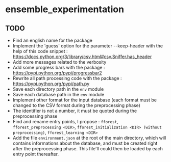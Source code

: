 # ensemble_experimentation
## TODO
* Find an english name for the package
* Implement the 'guess' option for the parameter --keep-header with the help of this code snippet : https://docs.python.org/3/library/csv.html#csv.Sniffer.has_header
* Add more messages related to the verbosity
* Add some progress bars with the package : https://pypi.python.org/pypi/progressbar2
* Rewrite all path processing code with the package : https://pypi.python.org/pypi/path.py
* Save each directory path in the `env` module
* Save each database path in the `env` module
* Implement other format for the input database (each format must be changed to the CSV format during the preprocessing phase)
* The identifier is not a number, it must be quoted during the preprocessing phase
* Find and rename entry points, I propose : `fforest`, `fforest_preprocessing <DIR>`, `fforest_initialization <DIR> (without preprocessing)`, `fforest_learning <DIR>`
* Add the file `environment.json` at the root of the main directory, which will contains informations about the database, and must be created right after the preprocessing phase. This file'll could then be loaded by each entry point thereafter.
